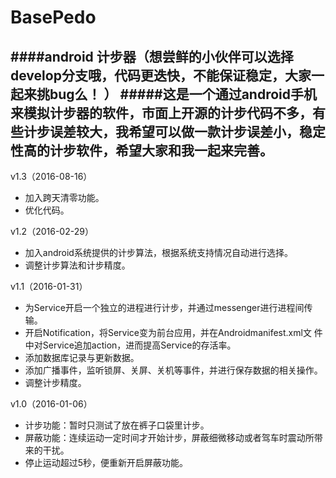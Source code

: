 # BasePedo
####android 计步器（想尝鲜的小伙伴可以选择develop分支哦，代码更迭快，不能保证稳定，大家一起来挑bug么！ ）
#####这是一个通过android手机来模拟计步器的软件，市面上开源的计步代码不多，有些计步误差较大，我希望可以做一款计步误差小，稳定性高的计步软件，希望大家和我一起来完善。
------
     


 v1.3（2016-08-16）
* 加入跨天清零功能。
* 优化代码。
 
 
v1.2（2016-02-29）
* 加入android系统提供的计步算法，根据系统支持情况自动进行选择。
* 调整计步算法和计步精度。
 
v1.1（2016-01-31）
* 为Service开启一个独立的进程进行计步，并通过messenger进行进程间传输。
* 开启Notification，将Service变为前台应用，并在Androidmanifest.xml文
   件中对Service追加action，进而提高Service的存活率。
* 添加数据库记录与更新数据。
* 添加广播事件，监听锁屏、关屏、关机等事件，并进行保存数据的相关操作。
* 调整计步精度。
    
v1.0（2016-01-06）
* 计步功能：暂时只测试了放在裤子口袋里计步。
* 屏蔽功能：连续运动一定时间才开始计步，屏蔽细微移动或者驾车时震动所带来的干扰。
* 停止运动超过5秒，便重新开启屏蔽功能。
  




